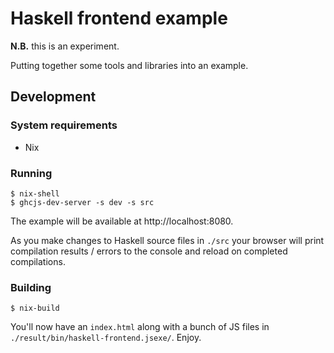 # Haskell frontend example

**N.B.** this is an experiment.

Putting together some tools and libraries into an example.

## Development

### System requirements

* Nix

### Running

```
$ nix-shell
$ ghcjs-dev-server -s dev -s src
```

The example will be available at http://localhost:8080.

As you make changes to Haskell source files in `./src` your browser will print compilation results / errors to the console and reload on completed compilations.

### Building

```
$ nix-build
```

You'll now have an `index.html` along with a bunch of JS files in `./result/bin/haskell-frontend.jsexe/`. Enjoy.
